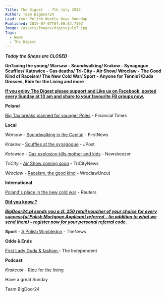 ```yaml
---
Title: The Digest  - 7th July 2019
Author: Team BigDoor24
Lead: Your Polish Weekly News Roundup
Published: 2019-07-07T07:00:52.719Z
Image: /assets/Images/digestjuly7.jpg
Tags:
  - News
  - The Digest
---
```

**_Today the Shops are CLOSED_**

**UnTaxing the young/ Warsaw - Soundwalking/ Krakow - Synagogue Scuffles/ Katowice - Gas deaths/ Tri-City - Air Show/ Wroclaw - The Good Kind of Raceism/ The New Cold War/ Sport - Anyone for Tennis?/Duda Dresses, Ride for the Living and more**

[**If you enjoy The Digest please support and Like us on Facebook, posted every Sunday at 10 am and share to your favourite FB groups now.**](https://www.facebook.com/bigdoor24/)

<div class="sharethis-inline-share-buttons"></div>

**Poland**

[Big Tax breaks planned for younger Poles](https://www.ft.com/content/58908dee-9da8-11e9-b8ce-8b459ed04726) - Financial Times

**Local**

_Warsaw_ -  [Soundwalking in the Capital](https://www.thefirstnews.com/article/new-app-uses-the-sounds-of-the-past-to-guide-people-through-warsaws-lost-heart-6650) - FirstNews

_Krakow_  -  [Scuffles at the synagogue](https://www.jpost.com/Diaspora/Jewish-protesters-in-Krakow-slam-leadership-community-is-for-all-594531) - JPost

_Katowice_ - [Gas explosion kills mother and kids](https://newsbeezer.com/polandeng/bytom-gas-explosion-in-the-tenement-the-president-of-the-city-declared-mourning/) - Newsbeezer 

_TriCity_ -  [Air Show coming soon](https://tricitynews.pl/event/gdynia-aerobaltic-2019-air-show/) - TriCityNews

_Wroclaw_ - [Raceism, the good kind](http://wroclawuncut.com/2019/07/02/raceism-fast-furious-drift-wroclaw/) - WroclawUncut

**International**

 [Poland's place in the new cold war](https://www.reuters.com/article/us-huawei-poland-spying-special-report/special-report-how-poland-became-a-front-in-the-cold-war-between-u-s-and-china-idUSKCN1TX1B5) - Reuters

[**Did you know ?**](https://bigdoor24.pl/)

[**_BigDoor24.pl sends you a zl. 250 retail voucher of your choice for every successful Polish Mortgage Applicant referred - (in addition to what we send them) - register now for your personal referral code._**](https://bigdoor24.pl/)

**Sport** - [A Polish Wimbledon](http://thenews.pl/1/5/Artykul/428026,Wimbledon-Poland%E2%80%99s-Linette-makes-3rd-round) - TheNews

**Odds & Ends**

 [First Lady Duda & fashion ](https://www.independent.ie/style/fashion/style-talk/caitlin-mcbride-why-polands-first-lady-agata-duda-should-be-added-to-your-mustfollow-style-list-38265253.html)- The Independent

**Podcast**

_Krakcast_ - [Ride for the living](https://www.krakcast.pl/e/krakcast-interview-%e2%80%93-robert-desmond/)

Have a great Sunday

Team BigDoor24
